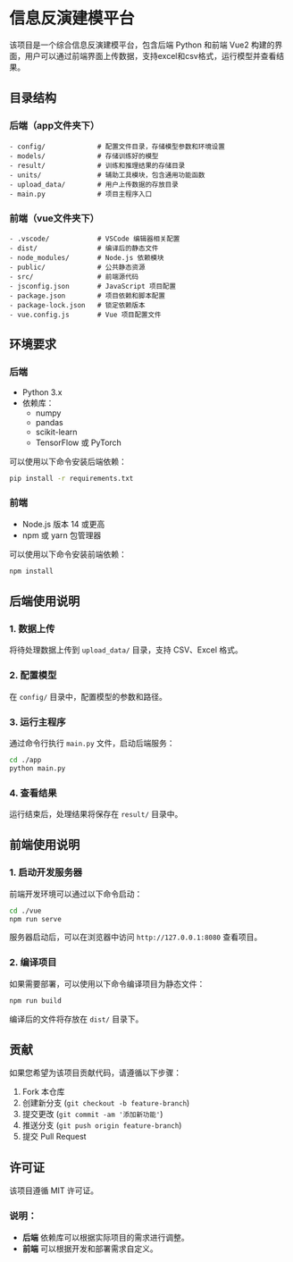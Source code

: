 

# 信息反演建模平台

该项目是一个综合信息反演建模平台，包含后端 Python 和前端 Vue2 构建的界面，用户可以通过前端界面上传数据，支持excel和csv格式，运行模型并查看结果。

## 目录结构

### 后端（app文件夹下）

```
- config/             # 配置文件目录，存储模型参数和环境设置
- models/             # 存储训练好的模型
- result/             # 训练和推理结果的存储目录
- units/              # 辅助工具模块，包含通用功能函数
- upload_data/        # 用户上传数据的存放目录
- main.py             # 项目主程序入口
```

### 前端（vue文件夹下）

```
- .vscode/            # VSCode 编辑器相关配置
- dist/               # 编译后的静态文件
- node_modules/       # Node.js 依赖模块
- public/             # 公共静态资源
- src/                # 前端源代码
- jsconfig.json       # JavaScript 项目配置
- package.json        # 项目依赖和脚本配置
- package-lock.json   # 锁定依赖版本
- vue.config.js       # Vue 项目配置文件
```

## 环境要求

### 后端

- Python 3.x
- 依赖库：
  - numpy
  - pandas
  - scikit-learn
  - TensorFlow 或 PyTorch

可以使用以下命令安装后端依赖：

```bash
pip install -r requirements.txt
```

### 前端

- Node.js 版本 14 或更高
- npm 或 yarn 包管理器

可以使用以下命令安装前端依赖：

```bash
npm install
```

## 后端使用说明

### 1. 数据上传
将待处理数据上传到 `upload_data/` 目录，支持 CSV、Excel 格式。

### 2. 配置模型
在 `config/` 目录中，配置模型的参数和路径。

### 3. 运行主程序
通过命令行执行 `main.py` 文件，启动后端服务：

```bash
cd ./app
python main.py
```

### 4. 查看结果
运行结束后，处理结果将保存在 `result/` 目录中。

## 前端使用说明

### 1. 启动开发服务器
前端开发环境可以通过以下命令启动：

```bash
cd ./vue
npm run serve
```

服务器启动后，可以在浏览器中访问 `http://127.0.0.1:8080` 查看项目。

### 2. 编译项目
如果需要部署，可以使用以下命令编译项目为静态文件：

```bash
npm run build
```

编译后的文件将存放在 `dist/` 目录下。

## 贡献

如果您希望为该项目贡献代码，请遵循以下步骤：

1. Fork 本仓库
2. 创建新分支 (`git checkout -b feature-branch`)
3. 提交更改 (`git commit -am '添加新功能'`)
4. 推送分支 (`git push origin feature-branch`)
5. 提交 Pull Request

## 许可证

该项目遵循 MIT 许可证。

### 说明：
- **后端** 依赖库可以根据实际项目的需求进行调整。
- **前端** 可以根据开发和部署需求自定义。